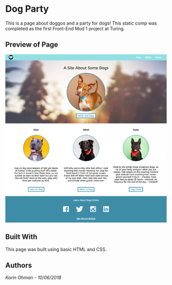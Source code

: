 # Dog Party
This is a page about doggos and a party for dogs! This static comp was completed as the first Front-End Mod 1 project at Turing.

## Preview of Page
![screenshot](DogPartyScreenshot.png)

## Built With
This page was built using basic HTML and CSS.

## Authors
*Karin Ohman - 10/06/2018*
